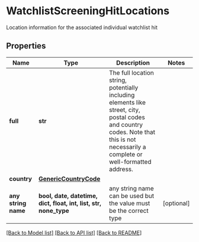 # WatchlistScreeningHitLocations

Location information for the associated individual watchlist hit

## Properties
Name | Type | Description | Notes
------------ | ------------- | ------------- | -------------
**full** | **str** | The full location string, potentially including elements like street, city, postal codes and country codes. Note that this is not necessarily a complete or well-formatted address. | 
**country** | [**GenericCountryCode**](GenericCountryCode.md) |  | 
**any string name** | **bool, date, datetime, dict, float, int, list, str, none_type** | any string name can be used but the value must be the correct type | [optional]

[[Back to Model list]](../README.md#documentation-for-models) [[Back to API list]](../README.md#documentation-for-api-endpoints) [[Back to README]](../README.md)


